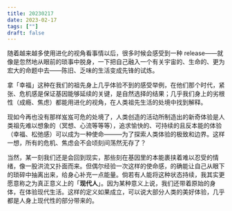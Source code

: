 ```yaml
---
title: 20230217
date: 2023-02-17
tags: [""]
draft: false
---
```


随着越来越多使用进化的视角看事情以后，很多时候会感受到一种 release——就像是忽然地从眼前的琐事中脱身，一下把自己融入一个有关宇宙的、生命的、更为宏大的命题中去——陈旧、乏味的生活变成先锋的试炼。

拿「幸福」这种在我们的祖先身上几乎体验不到的感受举例，在他们那个时代，紧张、危机感是保证基因能够延续的关键，是自然选择的结果；几乎我们身上的劣根性（成瘾、焦虑）都能用进化的视角，在人类祖先生活的处境中找到解释。

现如今再也没有那样岌岌可危的处境了，人类创造的活动所制造出的新奇体验是人类祖先难以想象的（冥想、心流等等等），追求愉快的、可持续的且反本能的体验（幸福、松弛感）可以成为一种使命———为了探索人类体验的极致和边界。这样一想，所有的危机、焦虑会不会顷刻间荡然无存了？

当然，某一刻我们还是会回到现实，那些刻在基因里的本能裹挟着难以忍受的情绪，像一股洪流又扑面而来。但偶尔经验一次这样的使命感，的确能让自己从眼下的琐碎中抽离出来，给身心补充一点能量。倘若有人能将这种状态持续，我其实更愿意称之为真正意义上的「**现代人**」。因为某种意义上说，我们还带着原始的身体，在体验现代生活。这样的定义如果成立，可以说大部分人类的美好体验，几乎都是人身上现代性的部分带来的。
